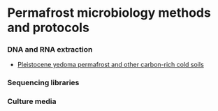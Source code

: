# Permafrost microbiology methods and protocols

### DNA and RNA extraction
* [Pleistocene yedoma permafrost and other carbon-rich cold soils](https://github.com/rachelmackelprang/PermafrostMicrobiologyMethods/blob/main/DNA%20RNA%20co-extraction%20from%20humic-rich%20soils.md#dna-rna-co-extraction-from-humic-rich-soils)


### Sequencing libraries


### Culture media

